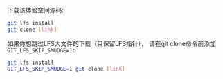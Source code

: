 下载该体验空间源码:

```bash
git lfs install
git clone [link]
```

如果你想跳过LFS大文件的下载（只保留LFS指针），
请在git clone命令前添加`GIT_LFS_SKIP_SMUDGE=1:`
```bash
git lfs install
GIT_LFS_SKIP_SMUDGE=1 git clone [link]
```